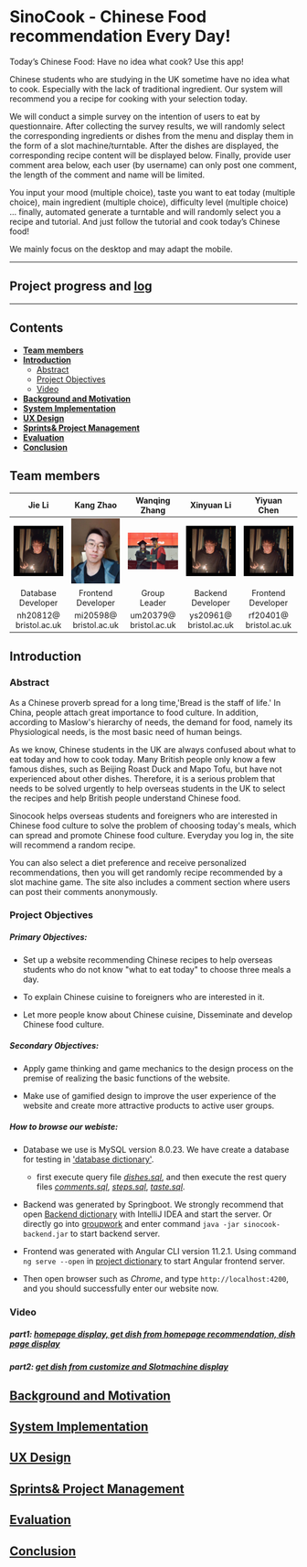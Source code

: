 # SinoCook - Chinese Food recommendation Every Day!

Today’s Chinese Food: Have no idea what cook? Use this app!

Chinese students who are studying in the UK sometime have no idea what to cook. Especially with the lack of traditional ingredient. Our system will recommend you a recipe for cooking with your selection today.  

We will conduct a simple survey on the intention of users to eat by questionnaire. After collecting the survey results, we will randomly select the corresponding ingredients or dishes from the menu and display them in the form of a slot machine/turntable. After the dishes are displayed, the corresponding recipe content will be displayed below. Finally, provide user comment area below, each user (by username) can only post one comment, the length of the comment and name will be limited.

You input your mood (multiple choice), taste you want to eat today (multiple choice), main ingredient (multiple choice), difficulty level (multiple choice) ... finally, automated generate a turntable and will randomly select you a recipe and tutorial. And just follow the tutorial and cook today’s Chinese food!  

We mainly focus on the desktop and may adapt the mobile.
***
## Project progress and [log](https://github.com/Xinyuan-L/SEGP/blob/main/team_log.md)
***

## Contents

* [**Team members**](#team-members)
* [**Introduction**](#introduction)
   * [Abstract](#abstract)
   * [Project Objectives](#project-objectives)
   * [Video](#video)
* [**Background and Motivation**](#background-and-motivation)
* [**System Implementation**](#system-implementation)
* [**UX Design**](#ux-design)
* [**Sprints& Project Management**](#sprints&-project-management)
* [**Evaluation**](#evaluation)
* [**Conclusion**](#conclusion)

## Team members
|Jie Li| Kang Zhao|Wanqing Zhang|Xinyuan Li|Yiyuan Chen|
|:--:|:--:|:--:|:--:|:--:|
| ![jieli](./homepage/yiyuan_chen.jpg)| ![zhaokang](./homepage/ZhaoKang.jpeg)| ![Wanqing](./homepage/微信图片_20210506084209.jpg)| ![xinyuan](./homepage/yiyuan_chen.jpg)| ![yiyuan](./homepage/yiyuan_chen.jpg)|
|Database Developer|Frontend Developer|Group Leader|Backend Developer|Frontend Developer|
|nh20812@ bristol.ac.uk|mi20598@ bristol.ac.uk|um20379@ bristol.ac.uk|ys20961@ bristol.ac.uk|rf20401@ bristol.ac.uk|

## Introduction

### Abstract

As a Chinese proverb spread for a long time,'Bread is the staff of life.'
In China, people attach great importance to food culture.
In addition, according to Maslow's hierarchy of needs, the demand for food, namely its Physiological needs, is the most basic need of human beings.

As we know, Chinese students in the UK are always confused about what to eat today and how to cook today.
Many British people only know a few famous dishes, such as Beijing Roast Duck and Mapo Tofu, but have not experienced about other dishes.
Therefore, it is a serious problem that needs to be solved urgently to help overseas students in the UK to select the recipes and help British people understand Chinese food.

Sinocook helps overseas students and foreigners who are interested in Chinese food culture to solve the problem of choosing today's meals, which can spread and promote Chinese food culture.
Everyday you log in, the site will recommend a random recipe.

You can also select a diet preference and receive personalized recommendations, then you will get randomly recipe recommended by a slot machine game.
The site also includes a comment section where users can post their comments anonymously.

### Project Objectives

##### Primary Objectives:

* Set up a website recommending Chinese recipes to help overseas students who do not know "what to eat today" to choose three meals a day.

* To explain Chinese cuisine to foreigners who are interested in it.

* Let more people know about Chinese cuisine, Disseminate and develop Chinese food culture.

##### Secondary Objectives:

* Apply game thinking and game mechanics to the design process on the premise of realizing the basic functions of the website.

* Make use of gamified design to improve the user experience of the website and create more attractive products to active user groups.

##### How to browse our webiste:
* Database we use is MySQL version 8.0.23. We have create a database for testing in ['database dictionary'](./database).
  * first execute query file [*dishes.sql*](./database/dishes.sql), and then execute the rest query files [*comments.sql*](./database/comments.sql), [*steps.sql*](./database/steps.sql), [*taste.sql*](./database/taste.sql).

* Backend was generated by Springboot. We strongly recommend that open [Backend dictionary](./groupwork/groupwork) with IntelliJ IDEA and start the server. Or directly go into [groupwork](./groupwork) and enter command `java -jar sinocook-backend.jar` to start backend server.

* Frontend was generated with Angular CLI version 11.2.1. Using command `ng serve --open` in [project dictionary](./SinoCook) to start Angular frontend server.

* Then open browser such as *Chrome*, and type `http://localhost:4200`, and you should successfully enter our website now.  

### Video

##### part1: [homepage display, get dish from homepage recommendation, dish page display](https://www.youtube.com/watch?v=xelUfsx15lM)

##### part2: [get dish from customize and Slotmachine display](https://www.youtube.com/watch?v=79Ki0TsgJh0)

## [Background and Motivation](https://github.com/Xinyuan-L/SEGP/blob/main/Background%20and%20Motivation.md)

## [System Implementation](https://github.com/Xinyuan-L/SEGP/blob/main/System%20Implementation.md)

## [UX Design](https://github.com/Xinyuan-L/SEGP/blob/main/UX%20Design.md)

## [Sprints& Project Management](https://github.com/Xinyuan-L/SEGP/blob/main/Sprints%20%26%20Project%20Management.md)

## [Evaluation](https://github.com/Xinyuan-L/SEGP/blob/main/Evaluation.md)

## [Conclusion](https://github.com/Xinyuan-L/SEGP/blob/main/Conclusion.md)
